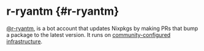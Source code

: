 # r-ryantm {#r-ryantm}

[@r-ryantm](https://github.com/r-ryantm), is a bot account that updates Nixpkgs by making PRs that bump a package to the latest version. It runs on [community-configured infrastructure](https://github.com/nix-community/infra/tree/master/build02).
